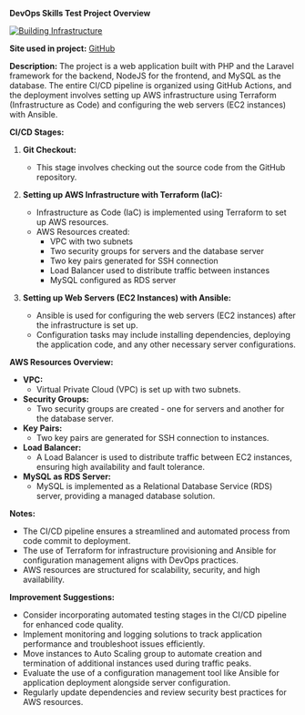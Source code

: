 **DevOps Skills Test Project Overview**

[![Building Infrastructure](https://github.com/restico/lamp-aws-deploy/actions/workflows/deploy.yml/badge.svg)](https://github.com/restico/lamp-aws-deploy/actions/workflows/deploy.yml)

**Site used in project:** [GitHub](https://github.com/Practical-DevOps/app-for-devops)

**Description:**
The project is a web application built with PHP and the Laravel framework for the backend, NodeJS for the frontend, and MySQL as the database. The entire CI/CD pipeline is organized using GitHub Actions, and the deployment involves setting up AWS infrastructure using Terraform (Infrastructure as Code) and configuring the web servers (EC2 instances) with Ansible.

**CI/CD Stages:**
1. **Git Checkout:**
   - This stage involves checking out the source code from the GitHub repository.

2. **Setting up AWS Infrastructure with Terraform (IaC):**
   - Infrastructure as Code (IaC) is implemented using Terraform to set up AWS resources.
   - AWS Resources created:
     - VPC with two subnets
     - Two security groups for servers and the database server
     - Two key pairs generated for SSH connection
     - Load Balancer used to distribute traffic between instances
     - MySQL configured as RDS server

3. **Setting up Web Servers (EC2 Instances) with Ansible:**
   - Ansible is used for configuring the web servers (EC2 instances) after the infrastructure is set up.
   - Configuration tasks may include installing dependencies, deploying the application code, and any other necessary server configurations.

**AWS Resources Overview:**
- **VPC:**
  - Virtual Private Cloud (VPC) is set up with two subnets.
- **Security Groups:**
  - Two security groups are created - one for servers and another for the database server.
- **Key Pairs:**
  - Two key pairs are generated for SSH connection to instances.
- **Load Balancer:**
  - A Load Balancer is used to distribute traffic between EC2 instances, ensuring high availability and fault tolerance.
- **MySQL as RDS Server:**
  - MySQL is implemented as a Relational Database Service (RDS) server, providing a managed database solution.

**Notes:**
- The CI/CD pipeline ensures a streamlined and automated process from code commit to deployment.
- The use of Terraform for infrastructure provisioning and Ansible for configuration management aligns with DevOps practices.
- AWS resources are structured for scalability, security, and high availability.

**Improvement Suggestions:**
- Consider incorporating automated testing stages in the CI/CD pipeline for enhanced code quality.
- Implement monitoring and logging solutions to track application performance and troubleshoot issues efficiently.
- Move instances to Auto Scaling group to automate creation and termination of additional instances used during traffic peaks.
- Evaluate the use of a configuration management tool like Ansible for application deployment alongside server configuration.
- Regularly update dependencies and review security best practices for AWS resources.
